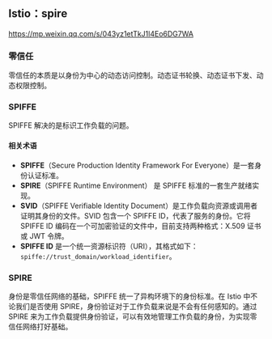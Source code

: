 ## Istio：spire

https://mp.weixin.qq.com/s/043yz1etTkJ1l4Eo6DG7WA



### 零信任

零信任的本质是以身份为中心的动态访问控制。动态证书轮换、动态证书下发、动态权限控制。

### SPIFFE

SPIFFE 解决的是标识工作负载的问题。

#### 相关术语

- **SPIFFE**（Secure Production Identity Framework For Everyone）是一套身份认证标准。
-  **SPIRE**（SPIFFE Runtime Environment） 是 SPIFFE 标准的一套生产就绪实现。
- **SVID**（SPIFFE Verifiable Identity Document）是工作负载向资源或调用者证明其身份的文件。SVID 包含一个 SPIFFE ID，代表了服务的身份。它将 SPIFFE ID 编码在一个可加密验证的文件中，目前支持两种格式：X.509 证书或 JWT 令牌。
- **SPIFFE ID** 是一个统一资源标识符（URI），其格式如下：`spiffe://trust_domain/workload_identifier`。

### SPIRE

身份是零信任网络的基础，SPIFFE 统一了异构环境下的身份标准。在 Istio 中不论我们是否使用 SPIRE，身份验证对于工作负载来说是不会有任何感知的。通过 SPIRE 来为工作负载提供身份验证，可以有效地管理工作负载的身份，为实现零信任网络打好基础。